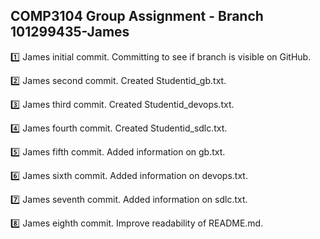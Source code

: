 COMP3104 Group Assignment - Branch 101299435-James
------------------------------------------------------------------------
1️⃣ James initial commit. Committing to see if branch is visible on GitHub.

2️⃣ James second commit. Created Studentid_gb.txt.

3️⃣ James third commit. Created Studentid_devops.txt.

4️⃣ James fourth commit. Created Studentid_sdlc.txt.

5️⃣ James fifth commit. Added information on gb.txt.

6️⃣ James sixth commit. Added information on devops.txt.

7️⃣ James seventh commit. Added information on sdlc.txt.

8️⃣ James eighth commit. Improve readability of README.md.